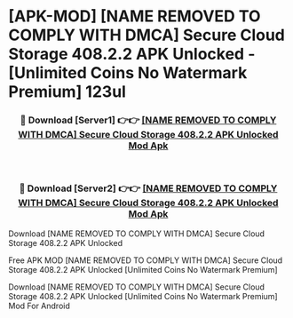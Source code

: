 # [APK-MOD] [NAME REMOVED TO COMPLY WITH DMCA]  Secure Cloud Storage 408.2.2 APK Unlocked - [Unlimited Coins No Watermark Premium] 123ul



<div align="center">
<h3>🔴 Download [Server1] 👉👉 <a href="https://momento.my/?title=[NAME_REMOVED_TO_COMPLY_WITH_DMCA]__Secure_Cloud_Storage_408.2.2_APK_Unlocked">[NAME REMOVED TO COMPLY WITH DMCA]  Secure Cloud Storage 408.2.2 APK Unlocked Mod Apk</a></h3><br>

<h3>🔴 Download [Server2] 👉👉 <a href="https://momento.my/?title=[NAME_REMOVED_TO_COMPLY_WITH_DMCA]__Secure_Cloud_Storage_408.2.2_APK_Unlocked">[NAME REMOVED TO COMPLY WITH DMCA]  Secure Cloud Storage 408.2.2 APK Unlocked Mod Apk</a></h3>
</div>



Download [NAME REMOVED TO COMPLY WITH DMCA]  Secure Cloud Storage 408.2.2 APK Unlocked 

Free APK MOD [NAME REMOVED TO COMPLY WITH DMCA]  Secure Cloud Storage 408.2.2 APK Unlocked [Unlimited Coins No Watermark Premium]

Download [NAME REMOVED TO COMPLY WITH DMCA]  Secure Cloud Storage 408.2.2 APK Unlocked [Unlimited Coins No Watermark Premium] Mod For Android
